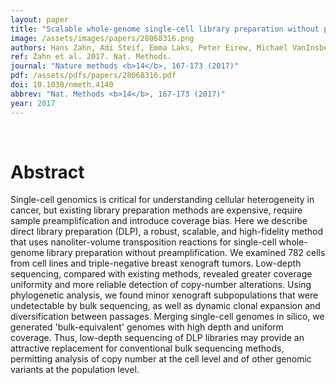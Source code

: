 ```yaml
---
layout: paper
title: "Scalable whole-genome single-cell library preparation without preamplification."
image: /assets/images/papers/28068316.png
authors: Hans Zahn, Adi Steif, Emma Laks, Peter Eirew, Michael VanInsberghe, Sohrab P Shah, Samuel Aparicio, Carl L Hansen
ref: Zahn et al. 2017. Nat. Methods.
journal: "Nature methods <b>14</b>, 167-173 (2017)"
pdf: /assets/pdfs/papers/28068316.pdf
doi: 10.1038/nmeth.4140
abbrev: "Nat. Methods <b>14</b>, 167-173 (2017)"
year: 2017
---
```


<br />
<div data-badge-popover="right" data-badge-type="donut" data-pmid="28068316" data-hide-no-mentions="true" class="altmetric-embed"></div>

# Abstract

Single-cell genomics is critical for understanding cellular heterogeneity in cancer, but existing library preparation methods are expensive, require sample preamplification and introduce coverage bias. Here we describe direct library preparation (DLP), a robust, scalable, and high-fidelity method that uses nanoliter-volume transposition reactions for single-cell whole-genome library preparation without preamplification. We examined 782 cells from cell lines and triple-negative breast xenograft tumors. Low-depth sequencing, compared with existing methods, revealed greater coverage uniformity and more reliable detection of copy-number alterations. Using phylogenetic analysis, we found minor xenograft subpopulations that were undetectable by bulk sequencing, as well as dynamic clonal expansion and diversification between passages. Merging single-cell genomes in silico, we generated 'bulk-equivalent' genomes with high depth and uniform coverage. Thus, low-depth sequencing of DLP libraries may provide an attractive replacement for conventional bulk sequencing methods, permitting analysis of copy number at the cell level and of other genomic variants at the population level.

